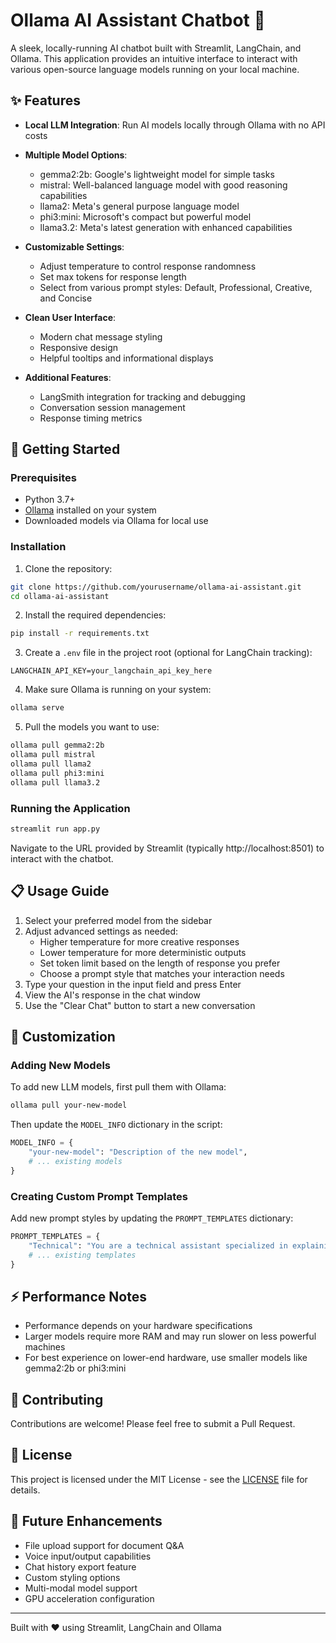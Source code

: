 # Ollama AI Assistant Chatbot 🤖

A sleek, locally-running AI chatbot built with Streamlit, LangChain, and Ollama. This application provides an intuitive interface to interact with various open-source language models running on your local machine.

## ✨ Features

- **Local LLM Integration**: Run AI models locally through Ollama with no API costs
- **Multiple Model Options**:
  - gemma2:2b: Google's lightweight model for simple tasks
  - mistral: Well-balanced language model with good reasoning capabilities
  - llama2: Meta's general purpose language model
  - phi3:mini: Microsoft's compact but powerful model
  - llama3.2: Meta's latest generation with enhanced capabilities

- **Customizable Settings**:
  - Adjust temperature to control response randomness
  - Set max tokens for response length
  - Select from various prompt styles: Default, Professional, Creative, and Concise

- **Clean User Interface**:
  - Modern chat message styling
  - Responsive design
  - Helpful tooltips and informational displays

- **Additional Features**:
  - LangSmith integration for tracking and debugging
  - Conversation session management
  - Response timing metrics

## 🚀 Getting Started

### Prerequisites

- Python 3.7+
- [Ollama](https://ollama.ai/) installed on your system
- Downloaded models via Ollama for local use

### Installation

1. Clone the repository:
```bash
git clone https://github.com/yourusername/ollama-ai-assistant.git
cd ollama-ai-assistant
```

2. Install the required dependencies:
```bash
pip install -r requirements.txt
```

3. Create a `.env` file in the project root (optional for LangChain tracking):
```
LANGCHAIN_API_KEY=your_langchain_api_key_here
```

4. Make sure Ollama is running on your system:
```bash
ollama serve
```

5. Pull the models you want to use:
```bash
ollama pull gemma2:2b
ollama pull mistral
ollama pull llama2
ollama pull phi3:mini
ollama pull llama3.2
```

### Running the Application

```bash
streamlit run app.py
```

Navigate to the URL provided by Streamlit (typically http://localhost:8501) to interact with the chatbot.

## 📋 Usage Guide

1. Select your preferred model from the sidebar
2. Adjust advanced settings as needed:
   - Higher temperature for more creative responses
   - Lower temperature for more deterministic outputs
   - Set token limit based on the length of response you prefer
   - Choose a prompt style that matches your interaction needs
3. Type your question in the input field and press Enter
4. View the AI's response in the chat window
5. Use the "Clear Chat" button to start a new conversation

## 🔧 Customization

### Adding New Models

To add new LLM models, first pull them with Ollama:

```bash
ollama pull your-new-model
```

Then update the `MODEL_INFO` dictionary in the script:

```python
MODEL_INFO = {
    "your-new-model": "Description of the new model",
    # ... existing models
}
```

### Creating Custom Prompt Templates

Add new prompt styles by updating the `PROMPT_TEMPLATES` dictionary:

```python
PROMPT_TEMPLATES = {
    "Technical": "You are a technical assistant specialized in explaining complex concepts clearly...",
    # ... existing templates
}
```

## ⚡ Performance Notes

- Performance depends on your hardware specifications
- Larger models require more RAM and may run slower on less powerful machines
- For best experience on lower-end hardware, use smaller models like gemma2:2b or phi3:mini

## 🤝 Contributing

Contributions are welcome! Please feel free to submit a Pull Request.

## 📄 License

This project is licensed under the MIT License - see the [LICENSE](LICENSE) file for details.

## 🔮 Future Enhancements

- File upload support for document Q&A
- Voice input/output capabilities
- Chat history export feature
- Custom styling options
- Multi-modal model support
- GPU acceleration configuration

---

Built with ❤️ using Streamlit, LangChain and Ollama
